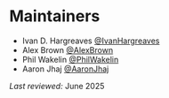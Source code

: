 # Maintainers

- Ivan D. Hargreaves [@IvanHargreaves](https://github.com/IvanHargreaves)
- Alex Brown [@AlexBrown](https://github.com/SoftlySplinter)
- Phil Wakelin [@PhilWakelin](https://github.com/PhilWakelin)
- Aaron Jhaj [@AaronJhaj](https://github.com/AaronJhaj)

*Last reviewed:* June 2025
